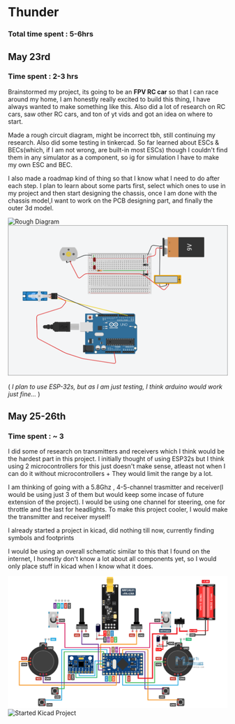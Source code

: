 # Thunder

### Total time spent : 5-6hrs

## May 23rd

### Time spent : 2-3 hrs

Brainstormed my project, its going to be an **FPV RC car** so that I can race around my home, I am honestly really excited to build this thing, I have always wanted to make something like this.
Also did a lot of research on RC cars, saw other RC cars, and ton of yt vids and got an idea on where to start.

Made a rough circuit diagram, might be incorrect tbh, still continuing my research. Also did some testing in tinkercad.
So far learned about ESCs & BECs(which, if I am not wrong, are built-in most ESCs) though I couldn't find them in any simulator as a component, so ig for simulation I have to make my own ESC and BEC. 

I also made a roadmap kind of thing so that I know what I need to do after each step.
I plan to learn about some parts first, select which ones to use in my project and then start designing the chassis, once I am done with the chassis model,I want to work on the PCB designing part, and finally the outer 3d model. 

![Rough Diagram](journal_assets/01.joeg)
![Tinkercad Testing](journal_assets/tinkercadTesting1.png)

( _I plan to use ESP-32s, but as I am just testing, I think arduino would work just fine..._ )

## May 25-26th

### Time spent : ~ 3 

I did some of research on transmitters and receivers which I think would be the hardest part in this project. I initially thought of using ESP32s but I think using 2 microcontrollers for this just doesn't make sense, atleast not when I can do it without microcontrollers + They would limit the range by a lot. 

I am thinking of going with a 5.8Ghz , 4-5-channel trasmitter and receiver(I would be using just 3 of them but would keep some incase of future extension of the project). I would be using one channel for steering, one for throttle and the last for headlights. To make this project cooler, I would make the transmitter and receiver myself!

I already started a project in kicad, did nothing till now, currently finding symbols and footprints

I would be using an overall schematic similar to this that I found on the internet, I honestly don't know a lot about all components yet, so I would only place stuff in kicad when I know what it does.

![Transmitter schematic](journal_assets/transmitterSchematic.png)
![Started Kicad Project](journal_assets/02.jpg)




